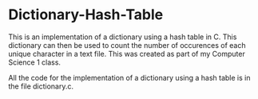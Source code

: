 # Dictionary-Hash-Table
This is an implementation of a dictionary using a hash table in C. This dictionary can then be used to count the number of occurences of each unique character in a text file. This was created as part of my Computer Science 1 class.

All the code for the implementation of a dictionary using a hash table is in the file dictionary.c.
